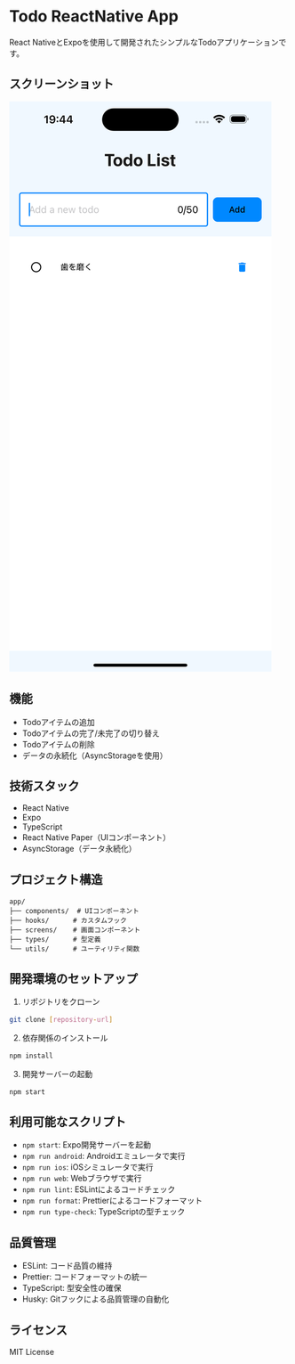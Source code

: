 # Todo ReactNative App

React NativeとExpoを使用して開発されたシンプルなTodoアプリケーションです。

## スクリーンショット

![Todo App Screenshot](image.png)

## 機能

- Todoアイテムの追加
- Todoアイテムの完了/未完了の切り替え
- Todoアイテムの削除
- データの永続化（AsyncStorageを使用）

## 技術スタック

- React Native
- Expo
- TypeScript
- React Native Paper（UIコンポーネント）
- AsyncStorage（データ永続化）

## プロジェクト構造

```
app/
├── components/  # UIコンポーネント
├── hooks/      # カスタムフック
├── screens/    # 画面コンポーネント
├── types/      # 型定義
└── utils/      # ユーティリティ関数
```

## 開発環境のセットアップ

1. リポジトリをクローン

```bash
git clone [repository-url]
```

2. 依存関係のインストール

```bash
npm install
```

3. 開発サーバーの起動

```bash
npm start
```

## 利用可能なスクリプト

- `npm start`: Expo開発サーバーを起動
- `npm run android`: Androidエミュレータで実行
- `npm run ios`: iOSシミュレータで実行
- `npm run web`: Webブラウザで実行
- `npm run lint`: ESLintによるコードチェック
- `npm run format`: Prettierによるコードフォーマット
- `npm run type-check`: TypeScriptの型チェック

## 品質管理

- ESLint: コード品質の維持
- Prettier: コードフォーマットの統一
- TypeScript: 型安全性の確保
- Husky: Gitフックによる品質管理の自動化

## ライセンス

MIT License
